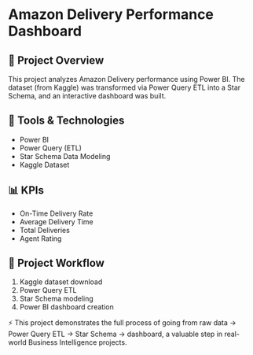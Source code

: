 # Amazon Delivery Performance Dashboard

## 📌 Project Overview

This project analyzes Amazon Delivery performance using Power BI.
The dataset (from Kaggle) was transformed via Power Query ETL into a Star Schema,
and an interactive dashboard was built.

## 🔧 Tools \& Technologies

* Power BI
* Power Query (ETL)
* Star Schema Data Modeling
* Kaggle Dataset

## 📊 KPIs

* On-Time Delivery Rate
* Average Delivery Time
* Total Deliveries
* Agent Rating

## 📂 Project Workflow

1. Kaggle dataset download
2. Power Query ETL
3. Star Schema modeling
4. Power BI dashboard creation



⚡ This project demonstrates the full process of going from raw data → Power Query ETL → Star Schema → dashboard, a valuable step in real-world Business Intelligence projects.

